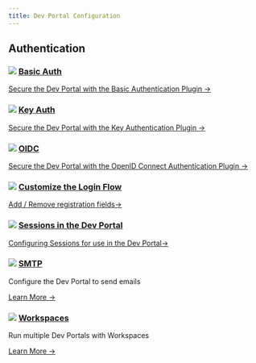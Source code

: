 ```yaml
---
title: Dev Portal Configuration
---
```


<div class="docs-grid">
  <h2>Authentication</h2>
  <div class="docs-grid-block">
    <h3><img src="/assets/images/icons/documentation/icn-plugin.svg" />
    <a href="/enterprise/{{page.kong_version}}/developer-portal/configuration/authentication/basic-auth">Basic Auth</a></h3>
    <a href="/enterprise/{{page.kong_version}}/developer-portal/configuration/authentication/basic-auth">
    Secure the Dev Portal with the Basic Authentication Plugin &rarr;</a>
  </div>
  <div class="docs-grid-block">
    <h3><img src="/assets/images/icons/documentation/icn-plugin.svg" />
    <a href="/enterprise/{{page.kong_version}}/developer-portal/configuration/authentication/key-auth">Key Auth</a></h3>
    <a href="/enterprise/{{page.kong_version}}/developer-portal/configuration/authentication/key-auth">
    Secure the Dev Portal with the Key Authentication Plugin &rarr;</a>
  </div>
  <div class="docs-grid-block">
    <h3><img src="/assets/images/icons/documentation/icn-plugin.svg" />
    <a href="/enterprise/{{page.kong_version}}/developer-portal/configuration/authentication/oidc">OIDC</a></h3>
    <a href="/enterprise/{{page.kong_version}}/developer-portal/configuration/authentication/oidc">
    Secure the Dev Portal with the OpenID Connect Authentication Plugin &rarr;</a>

  <div class="docs-grid-block">
    <h3><img src="/assets/images/icons/documentation/icn-window.svg" />
    <a href="/enterprise/{{page.kong_version}}/developer-portal/configuration/authentication/adding-registration-fields">
    Customize the Login Flow</a></h3>
    <a href="/enterprise/{{page.kong_version}}/developer-portal/configuration/authentication/adding-registration-fields">
    Add / Remove registration fields&rarr;</a>
  </div>
  <div class="docs-grid-block">
    <h3><img src="/assets/images/icons/documentation/icn-window.svg" />
    <a href="/enterprise/{{page.kong_version}}/developer-portal/configuration/authentication/sessions">
    Sessions in the Dev Portal</a></h3>
    <a href="/enterprise/{{page.kong_version}}/developer-portal/configuration/authentication/sessions">
    Configuring Sessions for use in the Dev Portal&rarr;</a>
  </div>
</div>

<div class="docs-grid">
  <div class="docs-grid-block">
    <h3><img src="/assets/images/icons/documentation/icn-window.svg" />
    <a href="/enterprise/{{page.kong_version}}/developer-portal/configuration/smtp">SMTP</a></h3>
    <p>Configure the Dev Portal to send emails</p>
    <a href="/enterprise/{{page.kong_version}}/developer-portal/configuration/smtp">
    Learn More &rarr;</a>
  </div>
  <div class="docs-grid-block">
    <h3><img src="/assets/images/icons/documentation/icn-window.svg" />
    <a href="/enterprise/{{page.kong_version}}/developer-portal/configuration/workspaces">Workspaces</a></h3>
    <p>Run multiple Dev Portals with Workspaces</p>
    <a href="/enterprise/{{page.kong_version}}/developer-portal/configuration/workspaces">
    Learn More &rarr;</a>
  </div>
</div>
